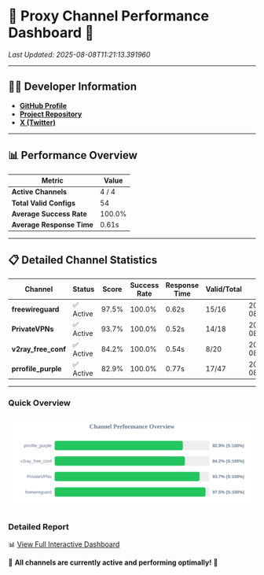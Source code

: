 # 🌟 Proxy Channel Performance Dashboard 🌟

_Last Updated: 2025-08-08T11:21:13.391960_

---

## 👩‍💻 Developer Information

- **[GitHub Profile](https://github.com/4n0nymou3)**  
- **[Project Repository](https://github.com/4n0nymou3/multi-proxy-config-fetcher)**  
- **[X (Twitter)](https://x.com/4n0nymou3)**  

---

## 📊 Performance Overview

| Metric                | Value       |
|-----------------------|-------------|
| **Active Channels**   | 4 / 4       |
| **Total Valid Configs** | 54          |
| **Average Success Rate** | 100.0%      |
| **Average Response Time** | 0.61s       |

---

## 📋 Detailed Channel Statistics

| Channel          | Status     | Score  | Success Rate | Response Time | Valid/Total | Last Success               |
|------------------|------------|--------|--------------|---------------|-------------|----------------------------|
| **freewireguard**  | ✅ Active  | 97.5%  | 100.0% | 0.62s         | 15/16       | 2025-08-08T11:21:13.390207 |
| **PrivateVPNs**  | ✅ Active  | 93.7%  | 100.0% | 0.52s         | 14/18       | 2025-08-08T11:21:12.747254 |
| **v2ray_free_conf**  | ✅ Active  | 84.2%  | 100.0% | 0.54s         | 8/20       | 2025-08-08T11:21:12.186768 |
| **prrofile_purple**  | ✅ Active  | 82.9%  | 100.0% | 0.77s         | 17/47       | 2025-08-08T11:21:11.599517 |

---

### Quick Overview
<div align="center">
  <a href="https://raw.githubusercontent.com/nullluser/NullRepo/refs/heads/main/assets/channel_stats_chart.svg">
    <img src="https://raw.githubusercontent.com/nullluser/NullRepo/refs/heads/main/assets/channel_stats_chart.svg" alt="Source Performance Statistics" width="800">
  </a>
</div>

### Detailed Report
📊 [View Full Interactive Dashboard](https://htmlpreview.github.io/?https://github.com/nullluser/NullRepo/blob/main/assets/performance_report.html)

🎉 **All channels are currently active and performing optimally!** 🎉
